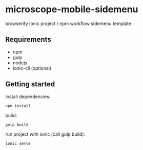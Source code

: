 # microscope-mobile-sidemenu
 browserify ionic project / npm workflow sidemenu template

 Requirements
------------

* npm
* gulp
* nodejs
* ionic-cli (optional)

Getting started
---------------

Install dependencies:

	npm install
	
build:

	gulp build
	
run project with ionic (call gulp build):

	ionic serve
